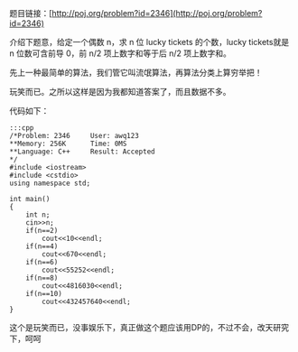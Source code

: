 <!--
.. title: POJ 2346 Lucky tickets C++版
.. slug: poj-2346-lucky-tickets-c
.. date: 2013-04-07T05:57:26+08:00
.. tags:
.. link:
.. description:
.. type: text
-->

题目链接：[http://poj.org/problem?id=2346](http://poj.org/problem?id=2346)


介绍下题意，给定一个偶数 n，求 n 位 lucky tickets 的个数，lucky tickets就是 n 位数可含前导 0，前 n/2 项上数字和等于后 n/2 项上数字和。

先上一种最简单的算法，我们管它叫流氓算法，再算法分类上算穷举把！

玩笑而已。之所以这样是因为我都知道答案了，而且数据不多。

代码如下：

	:::cpp
	/*Problem: 2346		User: awq123
	**Memory: 256K		Time: 0MS
	**Language: C++		Result: Accepted
	*/
	#include <iostream>
	#include <cstdio>
	using namespace std;

	int main()
	{
		int n;
		cin>>n;
		if(n==2)
			cout<<10<<endl;
		if(n==4)
			cout<<670<<endl;
		if(n==6)
			cout<<55252<<endl;
		if(n==8)
			cout<<4816030<<endl;
		if(n==10)
			cout<<432457640<<endl;
	}


这个是玩笑而已，没事娱乐下，真正做这个题应该用DP的，不过不会，改天研究下，呵呵